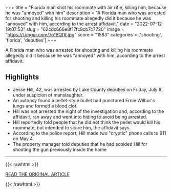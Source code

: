 +++
title = "Florida man shot his roommate with air rifle, killing him, because he was \"annoyed\" with him"
description = "A Florida man who was arrested for shooting and killing his roommate allegedly did it because he was \"annoyed\" with him, according to the arrest affidavit."
date = "2022-07-12 19:07:53"
slug = "62cdc666e8f17fc9cb7c7720"
image = "https://i.imgur.com/7o1BQfR.jpg"
score = "1583"
categories = ['shooting', 'florida', 'deputies']
+++

A Florida man who was arrested for shooting and killing his roommate allegedly did it because he was \"annoyed\" with him, according to the arrest affidavit.

## Highlights

- Jesse Hill, 42, was arrested by Lake County deputies on Friday, July 8, under suspicion of manslaughter.
- An autopsy found a pellet-style bullet had punctured Ernie Wilbur's lungs and formed a blood clot.
- Hill was not arrested the night of the investigation and, according to the affidavit, ran away and went into hiding to avoid being arrested.
- Hill reportedly told people that he did not think the pellet would kill his roommate, but intended to scare him, the affidavit says.
- According to the police report, Hill made two "cryptic" phone calls to 911 on May 4.
- The property manager told deputies that he had scolded Hill for shooting the gun previously inside the home

---

{{< rawhtml >}}
  <p class="article-category">
    <a target="_blank" href="https://www.fox35orlando.com/news/florida-man-shot-his-roommate-with-air-rifle-killing-him-because-he-was-annoyed-with-him-affidavit">READ THE ORIGINAL ARTICLE</a>
  </p>
{{< /rawhtml >}}
